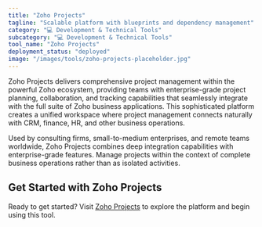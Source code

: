 ```yaml
---
title: "Zoho Projects"
tagline: "Scalable platform with blueprints and dependency management"
category: "💻 Development & Technical Tools"
subcategory: "💻 Development & Technical Tools"
tool_name: "Zoho Projects"
deployment_status: "deployed"
image: "/images/tools/zoho-projects-placeholder.jpg"
---
```

Zoho Projects delivers comprehensive project management within the powerful Zoho ecosystem, providing teams with enterprise-grade project planning, collaboration, and tracking capabilities that seamlessly integrate with the full suite of Zoho business applications. This sophisticated platform creates a unified workspace where project management connects naturally with CRM, finance, HR, and other business operations.

Used by consulting firms, small-to-medium enterprises, and remote teams worldwide, Zoho Projects combines deep integration capabilities with enterprise-grade features. Manage projects within the context of complete business operations rather than as isolated activities.

## Get Started with Zoho Projects

Ready to get started? Visit [Zoho Projects](https://www.zoho.com/projects) to explore the platform and begin using this tool.